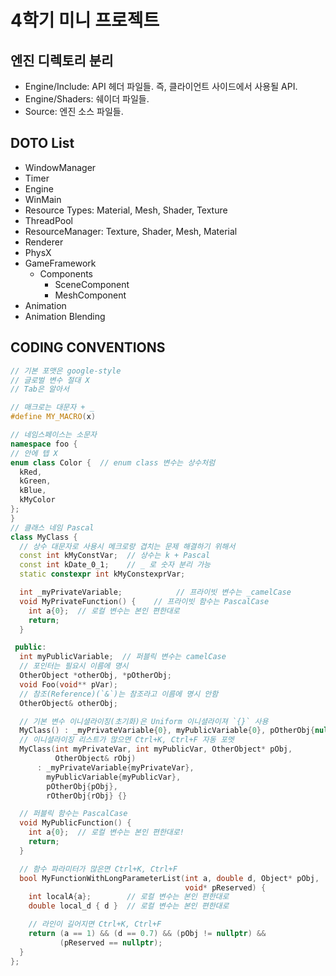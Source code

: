 ﻿# 4학기 미니 프로젝트

## 엔진 디렉토리 분리
- Engine/Include: API 헤더 파일들. 즉, 클라이언트 사이드에서 사용될 API.
- Engine/Shaders: 쉐이더 파일들.
- Source: 엔진 소스 파일들.

## DOTO List
- WindowManager
- Timer
- Engine
- WinMain
- Resource Types: Material, Mesh, Shader, Texture
- ThreadPool
- ResourceManager: Texture, Shader, Mesh, Material
- Renderer
- PhysX
- GameFramework
	- Components
		- SceneComponent
		- MeshComponent
- Animation
- Animation Blending

## CODING CONVENTIONS
```cpp
// 기본 포맷은 google-style
// 글로벌 변수 절대 X
// Tab은 알아서

// 매크로는 대문자 + _
#define MY_MACRO(x)

// 네임스페이스는 소문자
namespace foo {
// 안에 텝 X
enum class Color {  // enum class 변수는 상수처럼
  kRed, 
  kGreen, 
  kBlue,
  kMyColor
};
}
// 클래스 네임 Pascal
class MyClass {
  // 상수 대문자로 사용시 메크로랑 겹치는 문제 해결하기 위해서
  const int kMyConstVar;  // 상수는 k + Pascal
  const int kDate_0_1;    // _ 로 숫자 분리 가능
  static constexpr int kMyConstexprVar;

  int _myPrivateVariable;            // 프라이빗 변수는 _camelCase
  void MyPrivateFunction() {    // 프라이빗 함수는 PascalCase
    int a{0};  // 로컬 변수는 본인 편한대로
    return;
  }

 public:
  int myPublicVariable;  // 퍼블릭 변수는 camelCase
  // 포인터는 필요시 이름에 명시
  OtherObject *otherObj, *pOtherObj;
  void Foo(void** pVar);
  // 참조(Reference)(`&`)는 참조라고 이름에 명시 안함
  OtherObject& otherObj;

  // 기본 변수 이니셜라이징(초기화)은 Uniform 이니셜라이져 `{}` 사용
  MyClass() : _myPrivateVariable{0}, myPublicVariable{0}, pOtherObj{nullptr} {}
  // 이니셜라이징 리스트가 많으면 Ctrl+K, Ctrl+F 자동 포멧
  MyClass(int myPrivateVar, int myPublicVar, OtherObject* pObj,
          OtherObject& rObj)
      : _myPrivateVariable{myPrivateVar},
        myPublicVariable{myPublicVar},
        pOtherObj{pObj},
        rOtherObj{rObj} {}

  // 퍼블릭 함수는 PascalCase
  void MyPublicFunction() {
    int a{0};  // 로컬 변수는 본인 편한대로!
    return;
  }

  // 함수 파라미터가 많은면 Ctrl+K, Ctrl+F
  bool MyFunctionWithLongParameterList(int a, double d, Object* pObj,
                                       void* pReserved) {
    int localA{a};        // 로컬 변수는 본인 편한대로
    double local_d { d }  // 로컬 변수는 본인 편한대로

    // 라인이 길어지면 Ctrl+K, Ctrl+F
    return (a == 1) && (d == 0.7) && (pObj != nullptr) &&
           (pReserved == nullptr);
  }
};
```
